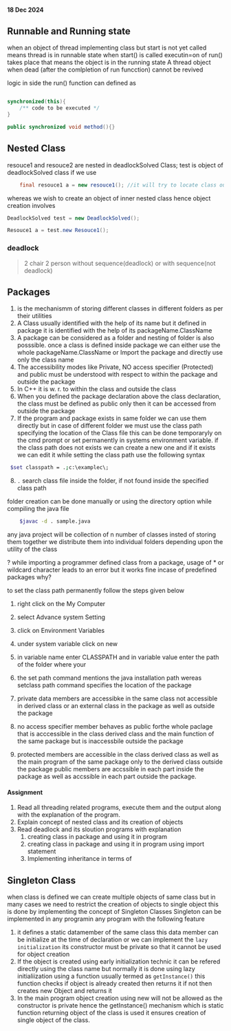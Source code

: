
#### 18 Dec 2024

## Runnable and Running state

when an object of thread implementing class
but start is not yet called means thread is in runnable state
when start() is called executin=on of run() takes place that means the object is in the running state
A thread object when dead (after the comlpletion of run funcction) cannot be revived

logic in side the run() function can defined as

```java

synchronized(this){
    /** code to be executed */
}

public synchronized void method(){}
```

## Nested Class

resouce1 and resouce2 are nested in deadlockSolved Class; test is object of deadlockSolved class if we use

```java
    final resouce1 a = new resouce1(); //it will try to locate class outside deadlockSolved
```

whereas we wish to create an object of inner nested class hence object creation involves

```java
DeadlockSolved test = new DeadlockSolved();

Resouce1 a = test.new Resouce1();
```

### deadlock

> 2 chair 2 person without sequence(deadlock) or with sequence(not deadlock)

## Packages

1. is the mechanismm of storing different classes in different folders as per their utilities
2. A Class usually identified with the help of its name but it defined in package it is identified with the help of its packageName.ClassName
3. A package can be considered as a folder and nesting of folder is also posssible. once a class is defined inside package we can either use the whole packageName.ClassName or Import the package and directly use only the class name
4. The accessibility modes like Private, NO access specifier (Protected) and public must be understood with respect to within the package and outside the package
5. In C++ it is w. r. to within the class and outside the class
6. When you defined the package declaration above the class declaration, the class must be defined as public only then it can be accessed from outside the package
7. If the program and package exists in same folder we can use them directly but in case of different folder we must use the class path specifying the location of the Class file this can be done temporaryly on the cmd prompt or set permanently in systems environment variable. if the class path does not exists we can create a new one and if it exists we can edit it while setting the class path use the following syntax

```bash
 $set classpath = .;c:\examplec\;
```

8. `.` search class file inside the folder, if not found inside the specified class path

folder creation can be done manually or using the directory option while compiling the java file

```bash
    $javac -d . sample.java
```

any java project will be collection of n number of classes insted of storing them together we distribute them into individual folders depending upon the utility of the class


? while importing a programmer defined class from a package, usage of * or wildcard character leads to an error but it works fine incase of predefined packages why?


to set the class path permanently follow the steps given below
1. right click on the My Computer
2. select Advance system Setting
3. click on Environment Variables
4. under system variable click on new
5. in variable name enter CLASSPATH and in variable value enter the path of the folder where your


9. the set path command mentions the java installation path wereas setclass path command specifies the location of the package
10. private data members are accessibke in the same class not accessible in derived class or an external class in the package as well as outside the package
11. no access specifier member behaves as public forthe whole paclage that is acccessible in the class derived class and the main function of the same package but is inaccessbile outside the package
12. protected members are accessible in the class derived class as well as the main program of the same package only to the derived class outside the package
public members are accssible in each part inside the package as well as accssible in each part outside the package.  



#### Assignment 

1. Read all threading related programs, execute them and the output along with the explanation of the program.
2. Explain concept of nested class and its creation of objects
3. Read deadlock and its sloution programs with explanation
    1. creating class in package and using it in program
    2. creating class in package and using it in program using import statement
    3. Implementing inheritance in terms of 

## Singleton Class

when class is defined we can create multiple objects of same class
but in many cases we need to restrict the creation of objects to single object this is done by implementing the concept of Singleton Classes
Singleton can be implemented in any programin any program with the following feature
1. it defines a static datamember of the same class this data member can be initialize at the time of declaration or we can implement the `lazy initialization`
its constructor must be private so that it cannot be used for object creation 
2. If the object is created using early initialization technic it can be refered directly using the class name but normally it is done using lazy initialiization using a function usually termed as `getInstance()` this function checks if object is already created then returns it if not then creates new Object and returns it
3. In the main program object creation using new will not be allowed as the constructor is private hence the getInstance() mechanism which is static function returning object of the class is used it ensures creation of single object of the class.